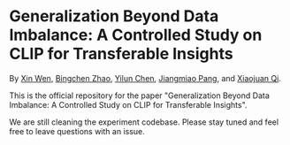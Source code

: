 # Generalization Beyond Data Imbalance: A Controlled Study on CLIP for Transferable Insights

By [Xin Wen](https://wen-xin.info),  [Bingchen Zhao](https://bzhao.me), [Yilun Chen](https://yilunchen.com/about/), [Jiangmiao Pang](https://oceanpang.github.io/), and [Xiaojuan Qi](https://xjqi.github.io/).

This is the official repository for the paper "Generalization Beyond Data Imbalance: A Controlled Study on CLIP for Transferable Insights".

We are still cleaning the experiment codebase. Please stay tuned and feel free to leave questions with an issue.
